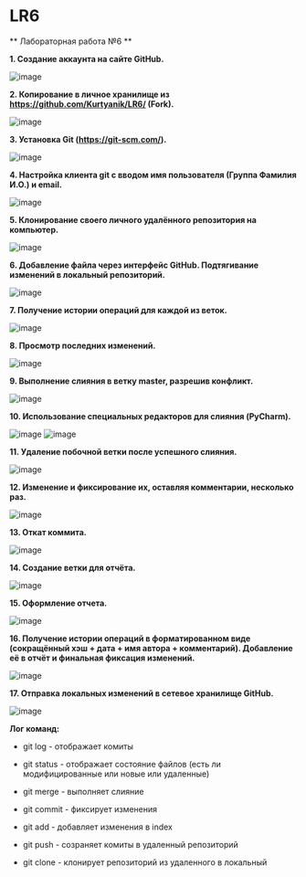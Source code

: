 # LR6
** Лабораторная работа №6 **


**1. Создание аккаунта на сайте GitHub.**

  ![image](https://github.com/user-attachments/assets/9a9523d7-9432-4ac5-b11d-0639da21a382)

**2. Копирование в личное хранилище из https://github.com/Kurtyanik/LR6/ (Fork).** 
 
  ![image](https://github.com/user-attachments/assets/91cdd585-8613-4562-a4f4-05fa7c526167)

**3. Установка Git (https://git-scm.com/).**
 
  ![image](https://github.com/user-attachments/assets/7edc3ab7-ffcc-4cde-9db6-e8c39bd97216)

**4. Настройка клиента git с вводом имя пользователя (Группа Фамилия И.О.) и email.**
 
   ![image](https://github.com/user-attachments/assets/dea47aed-8122-4739-8041-2537bad000d4)
   
**5. Клонирование своего личного удалённого репозитория на компьютер.**

  ![image](https://github.com/user-attachments/assets/b6689eba-dcf2-4e4b-afd5-e59a445b784b)

**6. Добавление файла через интерфейс GitHub. Подтягивание изменений в локальный репозиторий.** 
 
   ![image](https://github.com/user-attachments/assets/d1fa94ed-d444-431e-b5e9-ddb586c6db72)

**7. Получение истории операций для каждой из веток.**

  ![image](https://github.com/user-attachments/assets/817b2dc8-5aab-45e4-b2c4-a8c4b72bafab)

**8. Просмотр последних изменений.**

   ![image](https://github.com/user-attachments/assets/5ab4c2f1-05aa-409a-b7f9-3e3370093839)

**9. Выполнение слияния в ветку master, разрешив конфликт.**
 
   ![image](https://github.com/user-attachments/assets/52688f8c-7e61-46c0-936a-c3393281f855)
  

**10. Использование специальных редакторов для слияния (PyCharm).**
  
   ![image](https://github.com/user-attachments/assets/624185eb-7e75-4e41-9bbc-35787c23f216)
   ![image](https://github.com/user-attachments/assets/78a828af-7ecc-4b71-bad4-80183df60b57)
   
**11. Удаление побочной ветки после успешного слияния.**
  
  ![image](https://github.com/user-attachments/assets/0bbc5cc1-3934-47af-bbea-602fe47b0b9e)

**12. Изменение и фиксирование их, оставляя комментарии, несколько раз.**
 
   ![image](https://github.com/user-attachments/assets/badded73-c089-4d59-be20-2c421f832122)

**13. Откат коммита.**
  
   ![image](https://github.com/user-attachments/assets/151826f0-4f4c-4715-bf99-be643e4bd579)

**14. Создание ветки для отчёта.**

  ![image](https://github.com/user-attachments/assets/e2065428-7882-4db4-a576-c000a8af0164)

**15. Оформление отчета.**
    
  ![image](https://github.com/user-attachments/assets/24b75c28-b5d5-4113-abd0-d96e9b600014)

**16. Получение истории операций в форматированном виде (сокращённый хэш + дата + имя автора + комментарий). Добавление её в отчёт и  финальная фиксация изменений.**

  ![image](https://github.com/user-attachments/assets/a4bf973d-ad94-469c-bcf8-06fb57de9e3c)

**17. Отправка локальных изменений в сетевое хранилище GitHub.**

   ![image](https://github.com/user-attachments/assets/976fd14e-aa2d-4e54-ab8f-2bfdbbbb5231)

**Лог команд:**

* git log - отображает комиты
  
* git status - отображает состояние файлов (есть ли модифицированные или новые или удаленные)

* git merge - выполняет слияние

* git commit - фиксирует изменения

* git add - добавляет изменения в index

* git push - созраняет комиты в удаленный репозиторий

* git clone - клонирует репозиторий из удаленного в локальный

